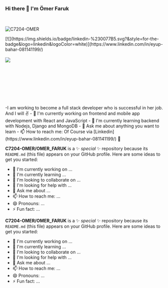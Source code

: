 ### Hi there 👋 I'm Ömer Faruk
<br>
<p align="left"> <img src="https://komarev.com/ghpvc/?username=C7204-OMER" alt="C7204-OMER" /> </p>
[![](https://img.shields.io/badge/linkedin-%230077B5.svg?&style=for-the-badge&logo=linkedin&logoColor=white)](https://www.linkedin.com/in/eyup-bahar-081141199/)
<br><br>
<img src="https://github-readme-stats.vercel.app/api?username=C7204-OMER&show_icons=true&theme=vision-friendly-dark">
<br><br><br><br><br><br><br><br><br>
-I am working to become a full stack developer who is successful in her job. And I will ✌
- 🔭 I'm currently working on frontend and mobile app development with React and JavaScript
- 🌱 I'm currently learning backend with Nodejs, Django and MongoDB
- 💬 Ask me about anything you want to learn
- 📫 How to reach me: Of Course via [Linkedin](https://www.linkedin.com/in/eyup-bahar-081141199/) 👀

**C7204-OMER/OMER_FARUK** is a ✨ _special_ ✨ repository because its `README.md` (this file) appears on your GitHub profile.
Here are some ideas to get you started:
- 🔭 I'm currently working on ...
- 🌱 I'm currently learning ...
- 👯 I'm looking to collaborate on ...
- 🤔 I'm looking for help with ...
- 💬 Ask me about ...
- 📫 How to reach me: ...
- 😄 Pronouns: ...
- ⚡ Fun fact: ...

**C7204-OMER/OMER_FARUK** is a ✨ _special_ ✨ repository because its `README.md` (this file) appears on your GitHub profile.
Here are some ideas to get you started:
- 🔭 I'm currently working on ...
- 🌱 I'm currently learning ...
- 👯 I'm looking to collaborate on ...
- 🤔 I'm looking for help with ...
- 💬 Ask me about ...
- 📫 How to reach me: ...
- 😄 Pronouns: ...
- ⚡ Fun fact: ...
